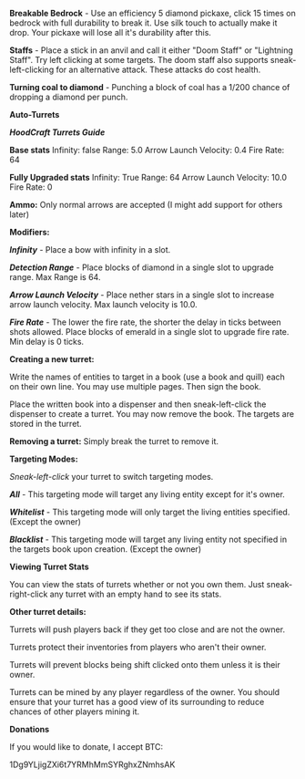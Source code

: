 **Breakable Bedrock** - Use an efficiency 5 diamond pickaxe, click 15 times on bedrock with full durability to break it. Use silk touch to actually make it drop. Your pickaxe will lose all it's durability after this.

**Staffs** - Place a stick in an anvil and call it either "Doom Staff" or "Lightning Staff". Try left clicking at some targets. The doom staff also supports sneak-left-clicking for an alternative attack. These attacks do cost health.


**Turning coal to diamond** - Punching a block of coal has a 1/200 chance of dropping a diamond per punch.

**Auto-Turrets**

_**HoodCraft Turrets Guide**_

**Base stats**
Infinity: false
Range: 5.0
Arrow Launch Velocity: 0.4
Fire Rate: 64

**Fully Upgraded stats**
Infinity: True
Range: 64
Arrow Launch Velocity: 10.0
Fire Rate: 0

**Ammo:**
Only normal arrows are accepted (I might add support for others later)

**Modifiers:**

_**Infinity**_ - Place a bow with infinity in a slot.

_**Detection Range**_ - Place blocks of diamond in a single slot to upgrade range. Max Range is 64.

_**Arrow Launch Velocity**_ - Place nether stars in a single slot to increase arrow launch velocity. Max launch velocity is 10.0.

_**Fire Rate**_ - The lower the fire rate, the shorter the delay in ticks between shots allowed. Place blocks of emerald in a single slot to upgrade fire rate. Min delay is 0 ticks.

**Creating a new turret:**

Write the names of entities to target in a book (use a book and quill) each on their own line. You may use multiple pages. Then sign the book.

Place the written book into a dispenser and then sneak-left-click the dispenser to create a turret. You may now remove the book. The targets are stored in the turret.

**Removing a turret:**
Simply break the turret to remove it.

**Targeting Modes:**

_Sneak-left-click_ your turret to switch targeting modes.

_**All**_ - This targeting mode will target any living entity except for it's owner.

_**Whitelist**_ - This targeting mode will only target the living entities specified. (Except the owner)

_**Blacklist**_ - This targeting mode will  target any living entity not specified in the targets book upon creation. (Except the owner)

**Viewing Turret Stats**

You can view the stats of turrets whether or not you own them. Just sneak-right-click any turret with an empty hand to see its stats.

**Other turret details:**

Turrets will push players back if they get too close and are not the owner.

Turrets protect their inventories from players who aren't their owner.

Turrets will prevent blocks being shift clicked onto them unless it is their owner.

Turrets can be mined by any player regardless of the owner. You should ensure that your turret has a good view of its surrounding to reduce chances of other players mining it.

**Donations**

If you would like to donate, I accept BTC:

1Dg9YLjigZXi6t7YRMhMmSYRghxZNmhsAK
